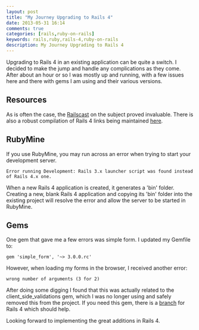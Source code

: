 ```yaml
---
layout: post
title: "My Journey Upgrading to Rails 4"
date: 2013-05-31 16:14
comments: true
categories: [rails,ruby-on-rails]
keywords: rails,ruby,rails-4,ruby-on-rails
description: My Journey Upgrading to Rails 4
---
```

Upgrading to Rails 4 in an existing application can be quite a switch. I decided to make the jump and handle any complications as they come. After about an hour or so I was mostly up and running, with a few issues here and there with gems I am using and their various versions.

## Resources ##

As is often the case, the <a href="http://railscasts.com/episodes/415-upgrading-to-rails-4" target="_blank">Railscast</a> on the subject proved invaluable. There is also a robust compilation of Rails 4 links being maintained <a href="http://blog.wyeworks.com/2012/11/13/rails-4-compilation-links/" target="_blank">here</a>.

## RubyMine ##

If you use RubyMine, you may run across an error when trying to start your development server.

```
Error running Development: Rails 3.x launcher script was found instead of Rails 4.x one.
```

When a new Rails 4 application is created, it generates a 'bin' folder. Creating a new, blank Rails 4 application and copying its 'bin' folder into the existing project will resolve the error and allow the server to be started in RubyMine.

## Gems ##

One gem that gave me a few errors was simple form. I updated my Gemfile to:

```
gem 'simple_form', '~> 3.0.0.rc'
```

However, when loading my forms in the browser, I received another error:

```
wrong number of arguments (3 for 2)
```

After doing some digging I found that this was actually related to the client_side_validations gem, which I was no longer using and safely removed this from the project. If you need this gem, there is a <a href="https://github.com/bcardarella/client_side_validations/tree/rails-4.0-quick-fixes" target="_blank">branch</a> for Rails 4 which should help.

Looking forward to implementing the great additions in Rails 4.
